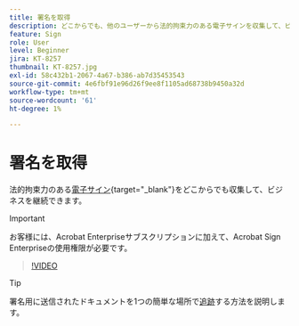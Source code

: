 ```yaml
---
title: 署名を取得
description: どこからでも、他のユーザーから法的拘束力のある電子サインを収集して、ビジネスを継続
feature: Sign
role: User
level: Beginner
jira: KT-8257
thumbnail: KT-8257.jpg
exl-id: 58c432b1-2067-4a67-b386-ab7d35453543
source-git-commit: 4e6fbf91e96d26f9ee8f1105ad68738b9450a32d
workflow-type: tm+mt
source-wordcount: '61'
ht-degree: 1%

---
```


# 署名を取得

法的拘束力のある[電子サイン](https://www.adobe.com/jp/acrobat/online/request-signature.html){target="_blank"}をどこからでも収集して、ビジネスを継続できます。

>[!IMPORTANT]
>
>お客様には、Acrobat Enterpriseサブスクリプションに加えて、Acrobat Sign Enterpriseの使用権限が必要です。

>[!VIDEO](https://video.tv.adobe.com/v/338359?quality=12&learn=on&hidetitle=true)

>[!TIP]
>
>署名用に送信されたドキュメントを1つの簡単な場所で[追跡](track.md)する方法を説明します。
